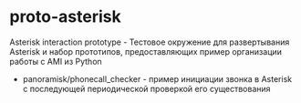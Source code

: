 # proto-asterisk

Asterisk interaction prototype - Тестовое окружение для развертывания Asterisk и набор прототипов, предоставляющих пример организации работы с AMI из Python

 * panoramisk/phonecall_checker - пример инициации звонка в Asterisk с последующей периодической проверкой его существования
